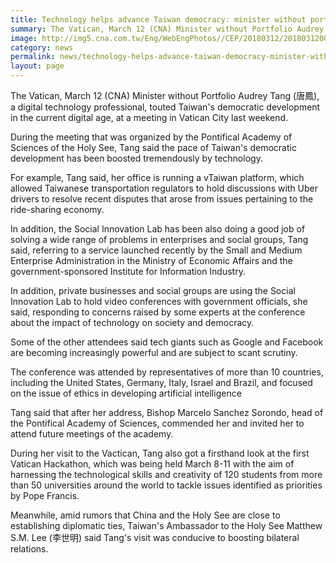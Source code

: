 ```yaml
---
title: Technology helps advance Taiwan democracy: minister without portfolio
summary: The Vatican, March 12 (CNA) Minister without Portfolio Audrey Tang (唐鳳)
image: http://img5.cna.com.tw/Eng/WebEngPhotos//CEP/20180312/201803120009t0001.jpg
category: news
permalink: news/technology-helps-advance-taiwan-democracy-minister-without-portfolio/
layout: page
---
```

The Vatican, March 12 (CNA) Minister without Portfolio Audrey Tang (唐鳳), a digital technology professional, touted Taiwan's democratic development in the current digital age, at a meeting in Vatican City last weekend.

During the meeting that was organized by the Pontifical Academy of Sciences of the Holy See, Tang said the pace of Taiwan's democratic development has been boosted tremendously by technology.

For example, Tang said, her office is running a vTaiwan platform, which allowed Taiwanese transportation regulators to hold discussions with Uber drivers to resolve recent disputes that arose from issues pertaining to the ride-sharing economy.

In addition, the Social Innovation Lab has been also doing a good job of solving a wide range of problems in enterprises and social groups, Tang said, referring to a service launched recently by the Small and Medium Enterprise Administration in the Ministry of Economic Affairs and the government-sponsored Institute for Information Industry.

In addition, private businesses and social groups are using the Social Innovation Lab to hold video conferences with government officials, she said, responding to concerns raised by some experts at the conference about the impact of technology on society and democracy.

Some of the other attendees said tech giants such as Google and Facebook are becoming increasingly powerful and are subject to scant scrutiny.

The conference was attended by representatives of more than 10 countries, including the United States, Germany, Italy, Israel and Brazil, and focused on the issue of ethics in developing artificial intelligence

Tang said that after her address, Bishop Marcelo Sanchez Sorondo, head of the Pontifical Academy of Sciences, commended her and invited her to attend future meetings of the academy.

During her visit to the Vactican, Tang also got a firsthand look at the first Vatican Hackathon, which was being held March 8-11 with the aim of harnessing the technological skills and creativity of 120 students from more than 50 universities around the world to tackle issues identified as priorities by Pope Francis.

Meanwhile, amid rumors that China and the Holy See are close to establishing diplomatic ties, Taiwan's Ambassador to the Holy See Matthew S.M. Lee (李世明) said Tang's visit was conducive to boosting bilateral relations. 
